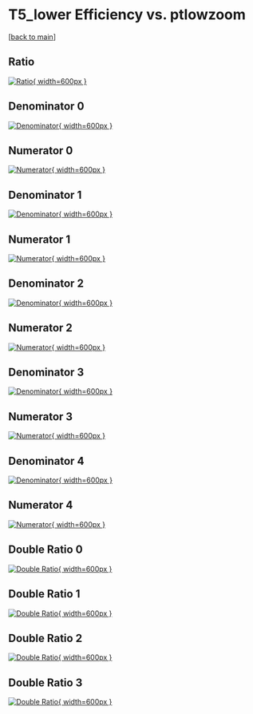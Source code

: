 # T5_lower Efficiency vs. ptlowzoom

[[back to main](./)]



## Ratio

[![Ratio](../mtv/var/T5_lower_xtr_321_-1_eff_ptlowzoom.png){ width=600px }](../mtv/var/T5_lower_xtr_321_-1_eff_ptlowzoom.pdf)

## Denominator 0

[![Denominator](../mtv/den/T5_lower_xtr_321_-1_eff_ptlowzoom_den0.png){ width=600px }](../mtv/den/T5_lower_xtr_321_-1_eff_ptlowzoom_den0.pdf)

## Numerator 0

[![Numerator](../mtv/num/T5_lower_xtr_321_-1_eff_ptlowzoom_num0.png){ width=600px }](../mtv/num/T5_lower_xtr_321_-1_eff_ptlowzoom_num0.pdf)

## Denominator 1

[![Denominator](../mtv/den/T5_lower_xtr_321_-1_eff_ptlowzoom_den1.png){ width=600px }](../mtv/den/T5_lower_xtr_321_-1_eff_ptlowzoom_den1.pdf)

## Numerator 1

[![Numerator](../mtv/num/T5_lower_xtr_321_-1_eff_ptlowzoom_num1.png){ width=600px }](../mtv/num/T5_lower_xtr_321_-1_eff_ptlowzoom_num1.pdf)

## Denominator 2

[![Denominator](../mtv/den/T5_lower_xtr_321_-1_eff_ptlowzoom_den2.png){ width=600px }](../mtv/den/T5_lower_xtr_321_-1_eff_ptlowzoom_den2.pdf)

## Numerator 2

[![Numerator](../mtv/num/T5_lower_xtr_321_-1_eff_ptlowzoom_num2.png){ width=600px }](../mtv/num/T5_lower_xtr_321_-1_eff_ptlowzoom_num2.pdf)

## Denominator 3

[![Denominator](../mtv/den/T5_lower_xtr_321_-1_eff_ptlowzoom_den3.png){ width=600px }](../mtv/den/T5_lower_xtr_321_-1_eff_ptlowzoom_den3.pdf)

## Numerator 3

[![Numerator](../mtv/num/T5_lower_xtr_321_-1_eff_ptlowzoom_num3.png){ width=600px }](../mtv/num/T5_lower_xtr_321_-1_eff_ptlowzoom_num3.pdf)

## Denominator 4

[![Denominator](../mtv/den/T5_lower_xtr_321_-1_eff_ptlowzoom_den4.png){ width=600px }](../mtv/den/T5_lower_xtr_321_-1_eff_ptlowzoom_den4.pdf)

## Numerator 4

[![Numerator](../mtv/num/T5_lower_xtr_321_-1_eff_ptlowzoom_num4.png){ width=600px }](../mtv/num/T5_lower_xtr_321_-1_eff_ptlowzoom_num4.pdf)

## Double Ratio 0

[![Double Ratio](../mtv/ratio/T5_lower_xtr_321_-1_eff_ptlowzoom_ratio0.png){ width=600px }](../mtv/ratio/T5_lower_xtr_321_-1_eff_ptlowzoom_ratio0.pdf)

## Double Ratio 1

[![Double Ratio](../mtv/ratio/T5_lower_xtr_321_-1_eff_ptlowzoom_ratio1.png){ width=600px }](../mtv/ratio/T5_lower_xtr_321_-1_eff_ptlowzoom_ratio1.pdf)

## Double Ratio 2

[![Double Ratio](../mtv/ratio/T5_lower_xtr_321_-1_eff_ptlowzoom_ratio2.png){ width=600px }](../mtv/ratio/T5_lower_xtr_321_-1_eff_ptlowzoom_ratio2.pdf)

## Double Ratio 3

[![Double Ratio](../mtv/ratio/T5_lower_xtr_321_-1_eff_ptlowzoom_ratio3.png){ width=600px }](../mtv/ratio/T5_lower_xtr_321_-1_eff_ptlowzoom_ratio3.pdf)


